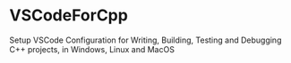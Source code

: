 # VSCodeForCpp
Setup VSCode Configuration for Writing, Building, Testing and Debugging C++ projects, in Windows, Linux and MacOS
